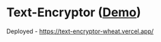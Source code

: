 # Text-Encryptor (<a href="https://text-encryptor-wheat.vercel.app/">Demo</a>)

Deployed - https://text-encryptor-wheat.vercel.app/
